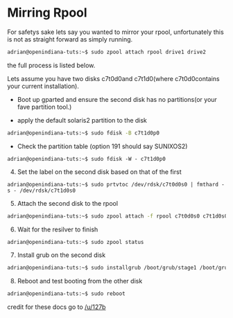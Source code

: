 # Mirring Rpool

For safetys sake lets say you wanted to mirror your rpool, unfortunately this is not as straight forward as simply running.

```bash
adrian@openindiana-tuts:~$ sudo zpool attach rpool drive1 drive2
```
the full process is listed below.

Lets assume you have two disks c7t0d0and c7t1d0(where c7t0d0contains your current installation).

* Boot up gparted and ensure the second disk has no partitions(or your fave partition tool.)

* apply the default solaris2 partition to the disk

```bash
adrian@openindiana-tuts:~$ sudo fdisk -B c7t1d0p0
```
* Check the partition table (option 191 should say SUNIXOS2)

```
adrian@openindiana-tuts:~$ sudo fdisk -W - c7t1d0p0
```
4. Set the label on the second disk based on that of the first

```
adrian@openindiana-tuts:~$ sudo prtvtoc /dev/rdsk/c7t0d0s0 | fmthard -s - /dev/rdsk/c7t1d0s0
```

5. Attach the second disk to the rpool

```bash
adrian@openindiana-tuts:~$ sudo zpool attach -f rpool c7t0d0s0 c7t1d0s0
```
6. Wait for the resilver to finish

```bash
adrian@openindiana-tuts:~$ sudo zpool status
```
7. Install grub on the second disk

```bash
adrian@openindiana-tuts:~$ sudo installgrub /boot/grub/stage1 /boot/grub/stage2 /dev/rdsk/c7t1d0s0
```
8. Reboot and test booting from the other disk

```bash
adrian@openindiana-tuts:~$ sudo reboot
```
credit for these docs go to [/u/127b](https://www.reddit.com/user/127b)
